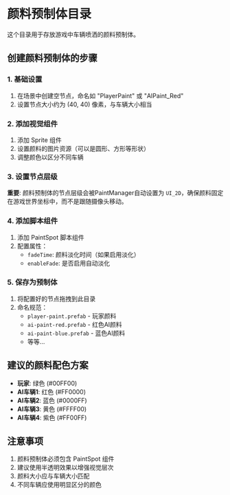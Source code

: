 # 颜料预制体目录

这个目录用于存放游戏中车辆喷洒的颜料预制体。

## 创建颜料预制体的步骤

### 1. 基础设置
1. 在场景中创建空节点，命名如 "PlayerPaint" 或 "AIPaint_Red"
2. 设置节点大小约为 (40, 40) 像素，与车辆大小相当

### 2. 添加视觉组件
1. 添加 Sprite 组件
2. 设置颜料的图片资源（可以是圆形、方形等形状）
3. 调整颜色以区分不同车辆

### 3. 设置节点层级
**重要**: 颜料预制体的节点层级会被PaintManager自动设置为 `UI_2D`，确保颜料固定在游戏世界坐标中，而不是跟随摄像头移动。

### 4. 添加脚本组件
1. 添加 PaintSpot 脚本组件
2. 配置属性：
   - `fadeTime`: 颜料淡化时间（如果启用淡化）
   - `enableFade`: 是否启用自动淡化

### 5. 保存为预制体
1. 将配置好的节点拖拽到此目录
2. 命名规范：
   - `player-paint.prefab` - 玩家颜料
   - `ai-paint-red.prefab` - 红色AI颜料
   - `ai-paint-blue.prefab` - 蓝色AI颜料
   - 等等...

## 建议的颜料配色方案

- **玩家**: 绿色 (#00FF00)
- **AI车辆1**: 红色 (#FF0000)
- **AI车辆2**: 蓝色 (#0000FF)
- **AI车辆3**: 黄色 (#FFFF00)
- **AI车辆4**: 紫色 (#FF00FF)

## 注意事项

1. 颜料预制体必须包含 PaintSpot 组件
2. 建议使用半透明效果以增强视觉层次
3. 颜料大小应与车辆大小匹配
4. 不同车辆应使用明显区分的颜色
